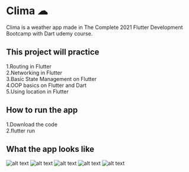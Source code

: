 # Clima ☁

Clima is a weather app made in The Complete 2021 Flutter Development Bootcamp with Dart udemy course.

## This project will practice

1.Routing in Flutter  
2.Networking in Flutter  
3.Basic State Management on Flutter  
4.OOP basics on Flutter and Dart  
5.Using location in Flutter

## How to run the app

1.Download the code  
2.flutter run

## What the app looks like

![alt text](https://github.com/cengizhankose/Flutter-Clima/blob/main/readme-assets/1.png?raw=true)
![alt text](https://github.com/cengizhankose/Flutter-Clima/blob/main/readme-assets/2.png?raw=true)
![alt text](https://github.com/cengizhankose/Flutter-Clima/blob/main/readme-assets/3.png?raw=true)
![alt text](https://github.com/cengizhankose/Flutter-Clima/blob/main/readme-assets/4.png?raw=true)
![alt text](https://github.com/cengizhankose/Flutter-Clima/blob/main/readme-assets/5.png?raw=true)
